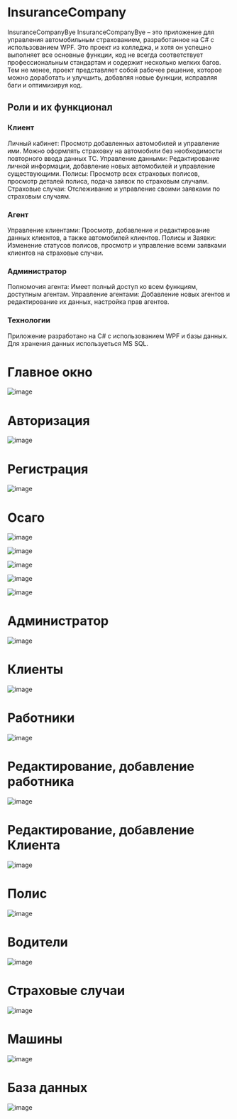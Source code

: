 # InsuranceCompany

InsuranceCompanyBye
InsuranceCompanyBye – это приложение для управления автомобильным страхованием, разработанное на C# с использованием WPF. Это проект из колледжа, и хотя он успешно выполняет все основные функции, код не всегда соответствует профессиональным стандартам и содержит несколько мелких багов. Тем не менее, проект представляет собой рабочее решение, которое можно доработать и улучшить, добавляя новые функции, исправляя баги и оптимизируя код.

<h2><b>Роли и их функционал</b></h2>
<h3><b>Клиент</b></h3>
Личный кабинет: Просмотр добавленных автомобилей и управление ими. Можно оформлять страховку на автомобили без необходимости повторного ввода данных ТС.
Управление данными: Редактирование личной информации, добавление новых автомобилей и управление существующими.
Полисы: Просмотр всех страховых полисов, просмотр деталей полиса, подача заявок по страховым случаям.
Страховые случаи: Отслеживание и управление своими заявками по страховым случаям.
<h3><b>Агент</b></h3>
Управление клиентами: Просмотр, добавление и редактирование данных клиентов, а также автомобилей клиентов.
Полисы и Заявки: Изменение статусов полисов, просмотр и управление всеми заявками клиентов на страховые случаи.
<h3><b>Администратор</b></h3>
Полномочия агента: Имеет полный доступ ко всем функциям, доступным агентам.
Управление агентами: Добавление новых агентов и редактирование их данных, настройка прав агентов.
<h3><b>Технологии</b></h3>
Приложение разработано на C# с использованием WPF и базы данных. Для хранения данных используеться MS SQL.

<h1><b>Главное окно</b></h1>

![image](https://github.com/user-attachments/assets/3514330d-288d-42e7-b917-4021f7a95593)


<h1><b>Авторизация</b></h1>

![image](https://github.com/user-attachments/assets/e9ab099d-5276-4616-b49f-812e891e12a8)

<h1><b>Регистрация</b></h1>

![image](https://github.com/user-attachments/assets/e7202849-235f-4bca-a20d-c451ef52d346)


<h1><b>Осаго</b></h1>

![image](https://github.com/user-attachments/assets/411bd78f-cce5-47d2-bc2a-3d7527c7dcfe)

![image](https://github.com/user-attachments/assets/0d35ff04-6eeb-4e2b-8043-289d5f938ec1)

![image](https://github.com/user-attachments/assets/5b4438c7-807c-4dc6-9856-2edc759d09d3)

![image](https://github.com/user-attachments/assets/c4637bab-56ad-44c2-a9a8-cf4dce8fef9e)

![image](https://github.com/user-attachments/assets/02a518d0-55f8-4e9e-955f-af5b7fbf4bc4)

<h1><b>Администратор</b></h1>

![image](https://github.com/user-attachments/assets/b22d5a88-b523-4f0b-a610-1708a061366f)

<h1><b>Клиенты</b></h1>

![image](https://github.com/user-attachments/assets/c9e98440-8f48-45b1-9e6a-de2ec90beac6)

<h1><b>Работники</b></h1>

![image](https://github.com/user-attachments/assets/abefba06-7f0f-47fe-817d-3917d78c486c)

<h1><b>Редактирование, добавление работника</b></h1>  

![image](https://github.com/user-attachments/assets/a1d76df2-1dca-422d-9b8b-23908b87da10)

<h1><b>Редактирование, добавление Клиента</b></h1>  

![image](https://github.com/user-attachments/assets/de79ca16-597a-4426-bfc0-da0a6c182626)


<h1><b>Полис</b></h1>  

![image](https://github.com/user-attachments/assets/fccf3793-9be2-4bb4-a2a8-f6067a976451)


<h1><b>Водители</b></h1>

![image](https://github.com/user-attachments/assets/c29bd880-549b-446f-a746-e6e0b5199702)

<h1><b>Страховые случаи</b></h1>  

![image](https://github.com/user-attachments/assets/4979378c-6294-480b-b162-f5476ddb7edd)


<h1><b>Машины</b></h1>  

![image](https://github.com/user-attachments/assets/d8a5b148-58f8-4e0f-8393-267987669aa6)


<h1><b>База данных</b></h1>

![image](https://github.com/user-attachments/assets/addfaea2-26e1-4d12-ac2a-df70e56f826f)
